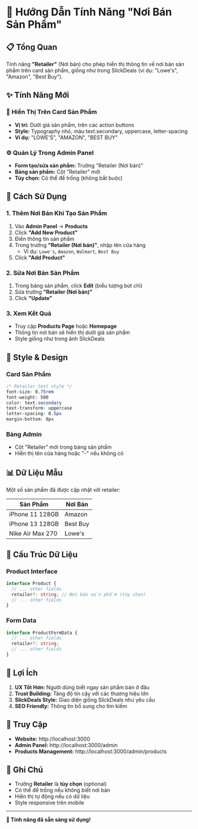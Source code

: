 # 🏪 Hướng Dẫn Tính Năng "Nơi Bán Sản Phẩm"

## 📋 Tổng Quan

Tính năng **"Retailer"** (Nơi bán) cho phép hiển thị thông tin về nơi bán sản phẩm trên card sản phẩm, giống như trong SlickDeals (ví dụ: "Lowe's", "Amazon", "Best Buy").

## ✨ Tính Năng Mới

### 🎯 **Hiển Thị Trên Card Sản Phẩm**
- **Vị trí:** Dưới giá sản phẩm, trên các action buttons
- **Style:** Typography nhỏ, màu text.secondary, uppercase, letter-spacing
- **Ví dụ:** "LOWE'S", "AMAZON", "BEST BUY"

### ⚙️ **Quản Lý Trong Admin Panel**
- **Form tạo/sửa sản phẩm:** Trường "Retailer (Nơi bán)"
- **Bảng sản phẩm:** Cột "Retailer" mới
- **Tùy chọn:** Có thể để trống (không bắt buộc)

## 🚀 Cách Sử Dụng

### 1. **Thêm Nơi Bán Khi Tạo Sản Phẩm**
1. Vào **Admin Panel** → **Products**
2. Click **"Add New Product"**
3. Điền thông tin sản phẩm
4. Trong trường **"Retailer (Nơi bán)"**, nhập tên cửa hàng
   - Ví dụ: `Lowe's`, `Amazon`, `Walmart`, `Best Buy`
5. Click **"Add Product"**

### 2. **Sửa Nơi Bán Sản Phẩm**
1. Trong bảng sản phẩm, click **Edit** (biểu tượng bút chì)
2. Sửa trường **"Retailer (Nơi bán)"**
3. Click **"Update"**

### 3. **Xem Kết Quả**
- Truy cập **Products Page** hoặc **Homepage**
- Thông tin nơi bán sẽ hiển thị dưới giá sản phẩm
- Style giống như trong ảnh SlickDeals

## 🎨 Style & Design

### **Card Sản Phẩm**
```css
/* Retailer text style */
font-size: 0.75rem
font-weight: 500
color: text.secondary
text-transform: uppercase
letter-spacing: 0.5px
margin-bottom: 8px
```

### **Bảng Admin**
- Cột "Retailer" mới trong bảng sản phẩm
- Hiển thị tên cửa hàng hoặc "-" nếu không có

## 📊 Dữ Liệu Mẫu

Một số sản phẩm đã được cập nhật với retailer:

| Sản Phẩm | Nơi Bán |
|----------|---------|
| iPhone 11 128GB | Amazon |
| iPhone 13 128GB | Best Buy |
| Nike Air Max 270 | Lowe's |

## 🔧 Cấu Trúc Dữ Liệu

### **Product Interface**
```typescript
interface Product {
  // ... other fields
  retailer?: string; // Nơi bán sản phẩm (tùy chọn)
  // ... other fields
}
```

### **Form Data**
```typescript
interface ProductFormData {
  // ... other fields
  retailer?: string;
  // ... other fields
}
```

## 🎯 Lợi Ích

1. **UX Tốt Hơn:** Người dùng biết ngay sản phẩm bán ở đâu
2. **Trust Building:** Tăng độ tin cậy với các thương hiệu lớn
3. **SlickDeals Style:** Giao diện giống SlickDeals như yêu cầu
4. **SEO Friendly:** Thông tin bổ sung cho tìm kiếm

## 🚀 Truy Cập

- **Website:** http://localhost:3000
- **Admin Panel:** http://localhost:3000/admin
- **Products Management:** http://localhost:3000/admin/products

## 📝 Ghi Chú

- Trường **Retailer** là **tùy chọn** (optional)
- Có thể để trống nếu không biết nơi bán
- Hiển thị tự động nếu có dữ liệu
- Style responsive trên mobile

---

**🎉 Tính năng đã sẵn sàng sử dụng!**



